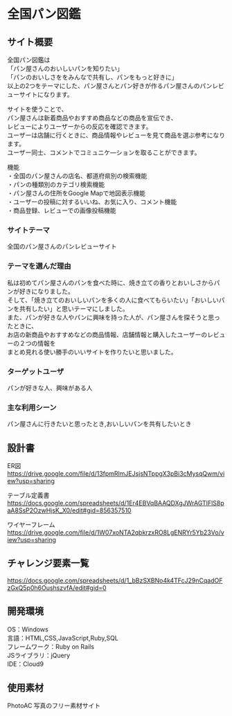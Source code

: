 # 全国パン図鑑

## サイト概要
全国パン図鑑は  
「パン屋さんのおいしいパンを知りたい」  
「パンのおいしさををみんなで共有し、パンをもっと好きに」  
以上の2つをテーマにした、パン屋さんとパン好きが作るパン屋さんのパンレビューサイトになります。

サイトを使うことで、    
パン屋さんは新着商品やおすすめ商品などの商品を宣伝でき、  
レビューによりユーザーからの反応を確認できます。  
ユーザーは店舗に行くときに、商品情報やレビューを見て商品を選ぶ参考になります。  
ユーザー同士、コメントでコミュニケ―ションを取ることができます。

機能  
・全国のパン屋さんの店名、都道府県別の検索機能  
・パンの種類別のカテゴリ検索機能  
・パン屋さんの住所をGoogle Mapで地図表示機能  
・ユーザーの投稿に対するいいね、お気に入り、コメント機能  
・商品登録、レビューでの画像投稿機能  

### サイトテーマ    
全国のパン屋さんのパンレビューサイト

### テーマを選んだ理由  
私は初めてパン屋さんのパンを食べた時に、焼き立ての香りとおいしさからパンが好きになりました。  
そして、「焼き立てのおいしいパンを多くの人に食べてもらいたい」「おいしいパンを共有したい」と思いテーマにしました。  
また、パンが好きな人やパンに興味を持った人が、パン屋さんを探そうと思ったときに、  
お店の新商品やおすすめなどの商品情報、店舗情報と購入したユーザーのレビューの２つの情報を  
まとめ見れる使い勝手のいいサイトを作りたいと思いました。  

### ターゲットユーザ  
パンが好きな人、興味がある人  

### 主な利用シーン  
パン屋さんに行きたいと思ったとき,おいしいパンを共有したいとき 

## 設計書   
ER図  
https://drive.google.com/file/d/13fpmRlmJEJsjsNTppgX3pBi3cMysqQwm/view?usp=sharing  

テーブル定義書  
https://docs.google.com/spreadsheets/d/1Er4EBVqBAAQDXgJWrAGTIFlS8paA8SsP2OzwHjsK_X0/edit#gid=856357510  

ワイヤーフレーム    
https://drive.google.com/file/d/1W07xoNTA2qbkrzxRO8LgENRYr5Yb23Vo/view?usp=sharing

## チャレンジ要素一覧    
https://docs.google.com/spreadsheets/d/1_bBzSXBNo4k4TFcJ29nCqadOFzGxQ5p0h6OushszvfA/edit#gid=0

## 開発環境  
 OS：Windows  
言語：HTML,CSS,JavaScript,Ruby,SQL  
フレームワーク：Ruby on Rails  
JSライブラリ：jQuery  
IDE：Cloud9  

## 使用素材
PhotoAC 写真のフリー素材サイト
